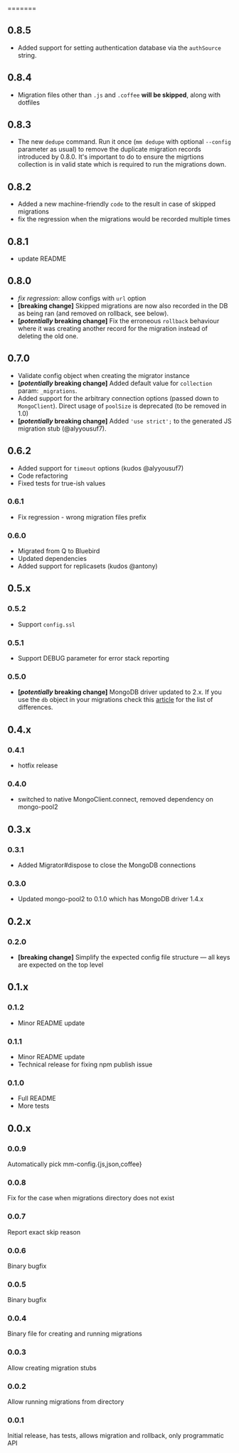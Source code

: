 =======
## 0.8.5

* Added support for setting authentication database via the `authSource` string.

## 0.8.4

* Migration files other than `.js` and `.coffee` **will be skipped**, along with dotfiles

## 0.8.3

* The new `dedupe` command. Run it once (`mm dedupe` with optional `--config` parameter as usual)
to remove the duplicate migration records introduced by 0.8.0.
It's important to do to ensure the migrtions collection is in valid state which is required to run the migrations down.

## 0.8.2

* Added a new machine-friendly `code` to the result in case of skipped migrations
* fix the regression when the migrations would be recorded multiple times

## 0.8.1

* update README

## 0.8.0

* _fix regression_: allow configs with `url` option
* **[breaking change]** Skipped migrations are now also recorded in the DB as being ran (and removed on rollback, see below).
* **[_potentially_ breaking change]** Fix the erroneous `rollback` behaviour where it was creating another record for the migration
instead of deleting the old one.

## 0.7.0

* Validate config object when creating the migrator instance
* **[_potentially_ breaking change]** Added default value for `collection` param: `_migrations`.
* Added support for the arbitrary connection options (passed down to `MongoClient`). Direct usage of `poolSize` is deprecated (to be removed in 1.0)
* **[_potentially_ breaking change]** Added `'use strict';` to the generated JS migration stub (@alyyousuf7).

## 0.6.2

* Added support for `timeout` options (kudos @alyyousuf7)
* Code refactoring
* Fixed tests for true-ish values

### 0.6.1

* Fix regression - wrong migration files prefix

### 0.6.0

* Migrated from Q to Bluebird
* Updated dependencies
* Added support for replicasets (kudos @antony)

## 0.5.x

### 0.5.2
* Support `config.ssl`

### 0.5.1
* Support DEBUG parameter for error stack reporting

### 0.5.0

* **[_potentially_ breaking change]** MongoDB driver updated to 2.x. If you use the `db` object in your migrations
check this [article](http://mongodb.github.io/node-mongodb-native/2.0/tutorials/changes-from-1.0/)
for the list of differences.

## 0.4.x

### 0.4.1

* hotfix release

### 0.4.0

* switched to native MongoClient.connect, removed dependency on mongo-pool2

## 0.3.x

### 0.3.1

* Added Migrator#dispose to close the MongoDB connections

### 0.3.0

* Updated mongo-pool2 to 0.1.0 which has MongoDB driver 1.4.x

## 0.2.x

### 0.2.0

* **[breaking change]** Simplify the expected config file structure — all keys are expected on the top level

## 0.1.x

### 0.1.2

* Minor README update

### 0.1.1

* Minor README update
* Technical release for fixing npm publish issue

### 0.1.0

* Full README
* More tests

## 0.0.x

### 0.0.9
Automatically pick mm-config.{js,json,coffee}

### 0.0.8
Fix for the case when migrations directory does not exist

### 0.0.7
Report exact skip reason

### 0.0.6
Binary bugfix

### 0.0.5
Binary bugfix

### 0.0.4
Binary file for creating and running migrations

### 0.0.3
Allow creating migration stubs

### 0.0.2
Allow running migrations from directory

### 0.0.1
Initial release, has tests, allows migration and rollback, only programmatic API
